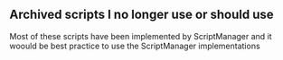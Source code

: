 
## Archived scripts I no longer use or should use

Most of these scripts have been implemented by ScriptManager and it woould be best practice to use the ScriptManager implementations
